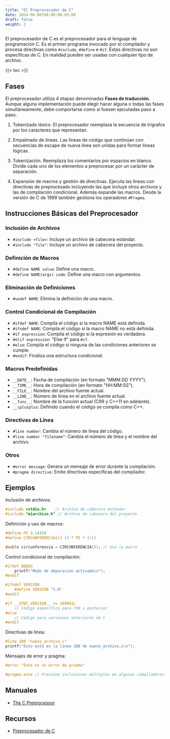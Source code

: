 ```yaml
---
title: "El Preprocesador de C"
date: 2024-06-06T08:00:00-03:00
draft: false
weight: 2
---
```

El preprocesador de C es el preprocesador para el lenguaje de programación C. Es el primer programa invocado por el compilador y procesa directivas como `#include`, `#define` e `#if`. Estas directivas no son específicas de C. En realidad pueden ser usadas con cualquier tipo de archivo.

{{< toc >}}

## Fases

El preprocesador utiliza 4 etapas denominadas **Fases de traducción**. Aunque alguna implementación puede elegir hacer alguna o todas las fases simultáneamente, debe comportarse como si fuesen ejecutadas paso a paso.

1. Tokenizado léxico. El preprocesador reemplaza la secuencia de trigrafos por los caracteres que representan.

2. Empalmado de líneas. Las líneas de código que continúan con secuencias de escape de nueva línea son unidas para formar líneas lógicas.

3. Tokenización. Reemplaza los comentarios por espacios en blanco. Divide cada uno de los elementos a preprocesar por un carácter de separación.

4. Expansión de macros y gestión de directivas. Ejecuta las líneas con directivas de preprocesado incluyendo las que incluye otros archivos y las de compilación condicional. Además expande las macros. Desde la versión de C de 1999 también gestiona los operadores `#Pragma`.

## Instrucciones Básicas del Preprocesador

### Inclusión de Archivos
- `#include <file>`: Incluye un archivo de cabecera estándar.
- `#include "file"`: Incluye un archivo de cabecera del proyecto.

### Definición de Macros
- `#define NAME value`: Define una macro.
- `#define NAME(args) code`: Define una macro con argumentos.

### Eliminación de Definiciones
- `#undef NAME`: Elimina la definición de una macro.

### Control Condicional de Compilación
- `#ifdef NAME`: Compila el código si la macro NAME está definida.
- `#ifndef NAME`: Compila el código si la macro NAME no está definida.
- `#if expression`: Compila el código si la expresión es verdadera.
- `#elif expression`: "Else if" para `#if`.
- `#else`: Compila el código si ninguna de las condiciones anteriores se cumple.
- `#endif`: Finaliza una estructura condicional.

### Macros Predefinidas
- `__DATE__`: Fecha de compilación (en formato "MMM DD YYYY").
- `__TIME__`: Hora de compilación (en formato "HH:MM:SS").
- `__FILE__`: Nombre del archivo fuente actual.
- `__LINE__`: Número de línea en el archivo fuente actual.
- `__func__`: Nombre de la función actual (C99 y C++11 en adelante).
- `__cplusplus`: Definido cuando el código se compila como C++.

### Directivas de Línea
- `#line number`: Cambia el número de línea del código.
- `#line number "filename"`: Cambia el número de línea y el nombre del archivo.

### Otros
- `#error message`: Genera un mensaje de error durante la compilación.
- `#pragma directive`: Emite directivas específicas del compilador.

## Ejemplos

Inclusión de archivos:

```c
#include <stdio.h>    // Archivo de cabecera estándar
#include "miarchivo.h" // Archivo de cabecera del proyecto
```

Definición y uso de macros:

```c
#define PI 3.14159
#define CIRCUNFERENCIA(r) (2 * PI * (r))

double circunferencia = CIRCUNFERENCIA(5); // Usa la macro
```

Control condicional de compilación:

```c
#ifdef DEBUG
    printf("Modo de depuración activado\n");
#endif

#ifndef VERSION
    #define VERSION "1.0"
#endif

#if __STDC_VERSION__ >= 199901L
    // Código específico para C99 o posterior
#else
    // Código para versiones anteriores de C
#endif
```

Directivas de línea:

```c
#line 100 "nuevo_archivo.c"
printf("Esto está en la línea 100 de nuevo_archivo.c\n");
```

Mensajes de error y pragma:
```c
#error "Este es un error de prueba"

#pragma once // Previene inclusiones múltiples en algunos compiladores
```

## Manuales

- [The C Preprocessor](../pdf/pre/The_C_Preprocessor.pdf)

## Recursos

- [Preprocesador de C](https://es.wikipedia.org/wiki/Preprocesador_de_C)
